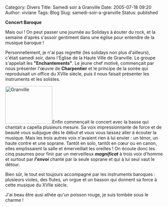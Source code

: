 Category: Divers
Title: Samedi soir à Granville
Date: 2005-07-18 09:20
Author: viviane
Tags: Blog
Slug: samedi-soir-a-granville
Status: published

<strong>Concert Baroque</strong>

Mais oui ! On peut passer une journée au Solidays à éouter du rock, et la semaine d'après s'assoir gentiment dans une église pour entendre de la musique baroque !

Personnellement, je n'ai pas regretté (les solidays non plus d'ailleurs), c'était samedi soir, dans l'Église de la Haute Ville de Granville. Le groupe s'appelait les <strong>"Enchantements"</strong>. Le jeune chef motivé, commençait par nous présenter l'œuvre de <strong>Charpentier</strong> et le principe de la soirée qui reproduisait un office du XVIIe siècle, puis il nous faisait présenter les instruments et les solistes.

<img class="alignleft size-full wp-image-837" title="Granville" src="http://www.viviane-voyages.com/wp-content/uploads/2005/07/15.jpg" alt="Granville" width="150" height="119" />Enfin commençait le concert avec la basse qui chantait a capella plusieurs mesure. Sa voix impressionnante de force et de beauté vous subjugue dès le début et vous vous laissez aller à écouter la musique. Mais les trois autres voix n'avaient rien à lui envier : un ténor, un haute contre et une soprane. Tantôt en solo, tantôt en cœur ou en canon, elles emplissaient la salle et émerveillait les oreilles ! On écoute donc les cinq psaumes pour finir par un merveilleux <strong><em>magnificat</em></strong> à trois voix d'homme et surtout par <strong><em>l'envoi</em></strong> chanté par la seule soprane et qui à lui seul vaut le détour.

Bien sûr, le tout est toujours accompagné par les instruments baroques : plusieurs violes, des flutes, un orgue et un basson qui donnent sa force à cette musique du XVIIe siècle.

J'ai beau être ausi athée qu'un poisson rouge, je suis tombée sous le charme !